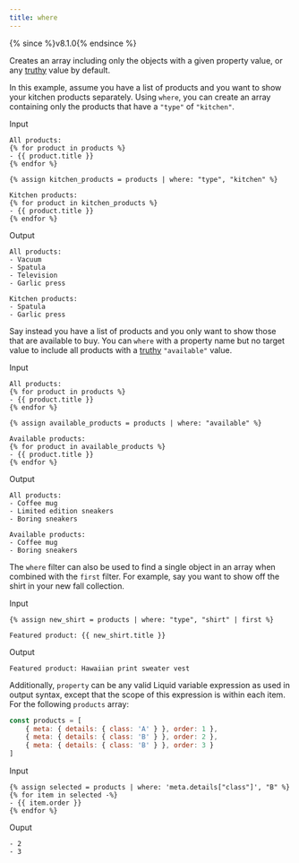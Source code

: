 ```yaml
---
title: where
---
```


{% since %}v8.1.0{% endsince %}

Creates an array including only the objects with a given property value, or any [truthy][truthy] value by default.

In this example, assume you have a list of products and you want to show your kitchen products separately. Using `where`, you can create an array containing only the products that have a `"type"` of `"kitchen"`.

Input
```liquid
All products:
{% for product in products %}
- {{ product.title }}
{% endfor %}

{% assign kitchen_products = products | where: "type", "kitchen" %}

Kitchen products:
{% for product in kitchen_products %}
- {{ product.title }}
{% endfor %}
```

Output
```text
All products:
- Vacuum
- Spatula
- Television
- Garlic press

Kitchen products:
- Spatula
- Garlic press
```

Say instead you have a list of products and you only want to show those that are available to buy. You can `where` with a property name but no target value to include all products with a [truthy][truthy] `"available"` value.

Input
```liquid
All products:
{% for product in products %}
- {{ product.title }}
{% endfor %}

{% assign available_products = products | where: "available" %}

Available products:
{% for product in available_products %}
- {{ product.title }}
{% endfor %}
```

Output
```text
All products:
- Coffee mug
- Limited edition sneakers
- Boring sneakers

Available products:
- Coffee mug
- Boring sneakers
```

The `where` filter can also be used to find a single object in an array when combined with the `first` filter. For example, say you want to show off the shirt in your new fall collection.

Input
```liquid
{% assign new_shirt = products | where: "type", "shirt" | first %}

Featured product: {{ new_shirt.title }}
```

Output
```text
Featured product: Hawaiian print sweater vest
```

Additionally, `property` can be any valid Liquid variable expression as used in output syntax, except that the scope of this expression is within each item. For the following `products` array:

```javascript
const products = [
    { meta: { details: { class: 'A' } }, order: 1 },
    { meta: { details: { class: 'B' } }, order: 2 },
    { meta: { details: { class: 'B' } }, order: 3 }
]
```

Input
```liquid
{% assign selected = products | where: 'meta.details["class"]', "B" %}
{% for item in selected -%}
- {{ item.order }}
{% endfor %}
```

Ouput
```text
- 2
- 3
```

[truthy]: ../tutorials/truthy-and-falsy.html
